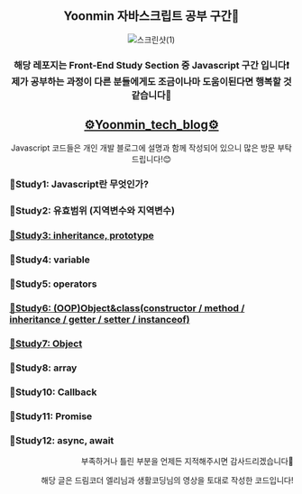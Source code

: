 <section align = "center">
<h1>Yoonmin 자바스크립트 공부 구간📝</h1>

![스크린샷(1)](https://user-images.githubusercontent.com/89017779/149787111-6bd7e2b4-6255-4032-b5cf-24a391861773.png)

<h3> 해당 레포지는 Front-End Study Section 중 Javascript 구간 입니다❗<br> 제가 공부하는 과정이 다른 분들에게도 조금이나마 도움이된다면 행복할 것 같습니다👏</h3>
<h2 align="center"><a href="https://yoon-min-codinglog.tistory.com/">⚙Yoonmin_tech_blog⚙</a></h2>
<p>Javascript 코드들은 개인 개발 블로그에 설명과 함께 작성되어 있으니 많은 방문 부탁드립니다!😊</p>
</section>
  <h3> 🙌Study1: Javascript란 무엇인가? </h3>
  <h3> 🙌Study2: 유효범위 (지역변수와 지역변수) </h3>
  <h3><a href="https://yoon-min-codinglog.tistory.com/21?category=1054633"> 🙌Study3: inheritance, prototype </a></h3>
  <h3> 🙌Study4: variable </h3>
  <h3> 🙌Study5: operators </h3>
  <h3><a href="https://yoon-min-codinglog.tistory.com/27"> 🙌Study6: (OOP)Object&class(constructor / method / inheritance / getter / setter / instanceof) </a></h3>
  <h3><a href="https://yoon-min-codinglog.tistory.com/9?category=1054633"> 🙌Study7: Object </a></h3>
  <h3> 🙌Study8: array </h3>
  <h3> 🙌Study10: Callback </h3>
  <h3> 🙌Study11: Promise </h3>
  <h3> 🙌Study12: async, await </h3>

 <p align="right">부족하거나 틀린 부분을 언제든 지적해주시면  감사드리겠습니다🙏</p>
 <p align="right">해당 글은 드림코더 엘리님과 생활코딩님의 영상을 토대로 작성한 코드입니다!</p>
